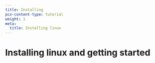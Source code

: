 ```yaml
---
title: Installing
pcx-content-type: tutorial
weight: 1
meta:
  title: Installing linux
---
```


# Installing linux and getting started

